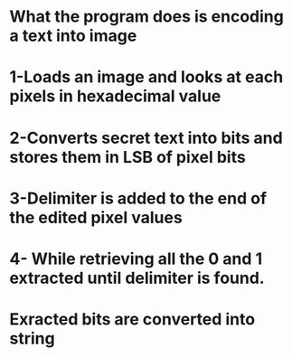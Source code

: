 # What the program does is encoding a text into image

# 1-Loads an image and looks at each pixels in hexadecimal value

# 2-Converts secret text into bits and stores them in LSB of pixel bits

# 3-Delimiter is added to the end of the edited pixel values

# 4- While retrieving all the 0 and 1 extracted until delimiter is found.

# Exracted bits are converted into string
